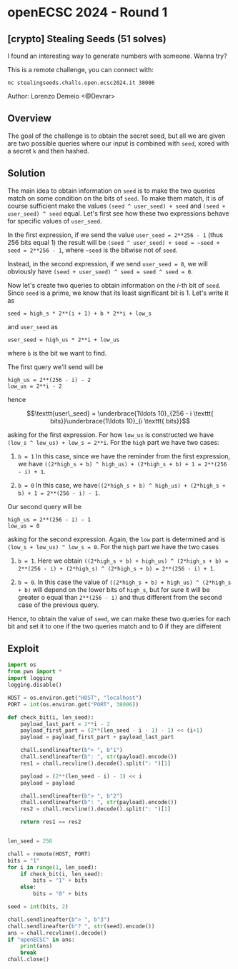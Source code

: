 # openECSC 2024 - Round 1

## [crypto] Stealing Seeds (51 solves)

I found an interesting way to generate numbers with someone. Wanna try?

This is a remote challenge, you can connect with:

`nc stealingseeds.challs.open.ecsc2024.it 38006`

Author: Lorenzo Demeio <@Devrar>

## Overview

The goal of the challenge is to obtain the secret seed, but all we are given are two possible queries where our input is combined with `seed`, xored with a secret `k` and then hashed.

## Solution

The main idea to obtain information on `seed` is to make the two queries match on some condition on the bits of `seed`. To make them match, it is of course sufficient make the values `(seed ^ user_seed) + seed` and `(seed + user_seed) ^ seed` equal. Let's first see how these two expressions behave for specific values of `user_seed`.

In the first expression, if we send the value `user_seed = 2**256 - 1` (thus 256 bits equal 1) the result will be `(seed ^ user_seed) + seed = ~seed + seed = 2**256 - 1`, where `~seed` is the bitwise not of `seed`.

Instead, in the second expression, if we send `user_seed = 0`, we will obviously have `(seed + user_seed) ^ seed = seed ^ seed = 0`.

Now let's create two queries to obtain information on the $i$-th bit of `seed`. Since `seed` is a prime, we know that its least significant bit is 1. Let's write it as
```
seed = high_s * 2**(i + 1) + b * 2**i + low_s
```

and `user_seed` as

```
user_seed = high_us * 2**i + low_us
```

where `b` is the bit we want to find.

The first query we'll send will be

```
high_us = 2**(256 - i) - 2
low_us = 2**i - 2
```

hence

```math
\texttt{user\_seed} = \underbrace{1\ldots 10}_{256 - i \texttt{ bits}}\underbrace{1\ldots 10}_{i \texttt{ bits}}
```

asking for the first expression. For how `low_us` is constructed we have `(low_s ^ low_us) + low_s = 2**i`. For the `high` part we have two cases:

1. `b = 1` In this case, since we have the reminder from the first expression, we have `((2*high_s + b) ^ high_us) + (2*high_s + b) + 1 = 2**(256 - i) + 1`.

2. `b = 0` In this case, we have`((2*high_s + b) ^ high_us) + (2*high_s + b) + 1 = 2**(256 - i) - 1`.

Our second query will be
```
high_us = 2**(256 - i) - 1
low_us = 0
```
asking for the second expression. Again, the `low` part is determined and is `(low_s + low_us) ^ low_s = 0`. For the `high` part we have the two cases

1. `b = 1`. Here we obtain `((2*high_s + b) + high_us) ^ (2*high_s + b) = 2**(256 - i) + (2*high_s) ^ (2*high_s + b) = 2**(256 - i) + 1`.

2. `b = 0`. In this case the value of `((2*high_s + b) + high_us) ^ (2*high_s + b)` will depend on the lower bits of `high_s`, but for sure it will be greater o equal than `2**(256 - i)` and thus different from the second case of the previous query.

Hence, to obtain the value of `seed`, we can make these two queries for each bit and set it to one if the two queries match and to 0 if they are different

## Exploit

```python
import os
from pwn import *
import logging
logging.disable()

HOST = os.environ.get("HOST", "localhost")
PORT = int(os.environ.get("PORT", 38006))

def check_bit(i, len_seed):
    payload_last_part = 2**i - 2
    payload_first_part = (2**(len_seed - i - 1) - 1) << (i+1)
    payload = payload_first_part + payload_last_part

    chall.sendlineafter(b"> ", b"1")
    chall.sendlineafter(b": ", str(payload).encode())
    res1 = chall.recvline().decode().split(": ")[1]

    payload = (2**(len_seed - i) - 1) << i
    payload = payload

    chall.sendlineafter(b"> ", b"2")
    chall.sendlineafter(b": ", str(payload).encode())
    res2 = chall.recvline().decode().split(": ")[1]

    return res1 == res2


len_seed = 256

chall = remote(HOST, PORT)
bits = "1"
for i in range(1, len_seed):
    if check_bit(i, len_seed):
        bits = "1" + bits
    else:
        bits = "0" + bits

seed = int(bits, 2)

chall.sendlineafter(b"> ", b"3")
chall.sendlineafter(b"? ", str(seed).encode())
ans = chall.recvline().decode()
if "openECSC" in ans:
    print(ans)
    break
chall.close()
```
